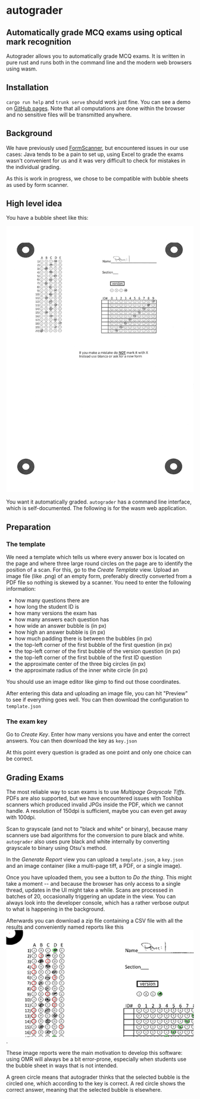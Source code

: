 # autograder

## Automatically grade MCQ exams using optical mark recognition

Autograder allows you to automatically grade MCQ exams. It is written in pure
rust and runs both in the command line and the modern web browsers using wasm.

## Installation

`cargo run help` and `trunk serve` should work just fine. You can see a demo on
[GitHub pages](https://oqpvc.github.io/autograder/). Note that all computations
are done within the browser and no sensitive files will be transmitted anywhere.


## Background

We have previously used
[FormScanner](https://sites.google.com/site/examgrader/formscanner), but
encountered issues in our use cases: Java tends to be a pain to set up, using
Excel to grade the exams wasn't convenient for us and it was very difficult to
check for mistakes in the individual grading.

As this is work in progress, we chose to be compatible with bubble sheets as
used by form scanner.

## High level idea

You have a bubble sheet like this:

![filledoutform](assets/filled_out_example.png)

You want it automatically graded. `autograder` has a command line interface,
which is self-documented. The following is for the wasm web application.

## Preparation

### The template

We need a template which tells us where every answer box is located on the page
and where three large round circles on the page are to identify the position of
a scan. For this, go to the *Create Template* view. Upload an image file (like .png) of
an empty form, preferably directly converted from a PDF file so nothing is
skewed by a scanner. You need to enter the following information:

- how many questions there are
- how long the student ID is
- how many versions the exam has
- how many answers each question has
- how wide an answer bubble is (in px)
- how high an answer bubble is (in px)
- how much padding there is between the bubbles (in px)
- the top-left corner of the first bubble of  the first question (in px)
- the top-left corner of the first bubble of the version question (in px)
- the top-left corner of the first bubble of the first ID question
- the approximate center of the three big circles (in px)
- the approximate radius of the inner white circle (in px)

You should use an image editor like gimp to find out those coordinates.

After entering this data and uploading an image file, you can hit "Preview" to
see if everything goes well. You can then download the configuration to
`template.json`

### The exam key

Go to *Create Key*. Enter how many versions you have and enter the correct
answers. You can then download the key as `key.json`

At this point every question is graded as one point and only one choice can be
correct.

## Grading Exams

The most reliable way to scan exams is to use *Multipage Grayscale Tiffs*. PDFs
are also supported, but we have encountered issues with Toshiba scanners which
produced invalid JPGs inside the PDF, which we cannot handle. A resolution of
150dpi is sufficient, maybe you can even get away with 100dpi.

Scan to grayscale (and not to "black and white" or binary), because many
scanners use bad algorithms for the conversion to pure black and white.
`autograder` also uses pure black and white internally by converting grayscale
to binary using Otsu's method.

In the *Generate Report* view you can upload a `template.json`, a `key.json` and
an image container (like a multi-page tiff, a PDF, or a single image).

Once you have uploaded them, you see a button to *Do the thing*. This might take
a moment -- and because the browser has only access to a single thread, updates
in the UI might take a while. Scans are processed in batches of 20, occasionally
triggering an update in the view. You can always look into the developer
console, which has a rather verbose output to what is happening in the background.

Afterwards you can download a zip file containing a CSV file with all the
results and conveniently named reports like this ![example report](assets/sample_report.png).

These image reports were the main motivation to develop this software: using OMR
will always be a bit error-prone, especially when students use the bubble sheet
in ways that is not intended.

A green circle means that autograder thinks that the selected bubble is the
circled one, which according to the key is correct. A red circle shows the
correct answer, meaning that the selected bubble is elsewhere.
